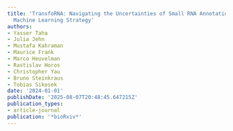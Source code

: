 ```yaml
---
title: 'TransfoRNA: Navigating the Uncertainties of Small RNA Annotation with an Adaptive
  Machine Learning Strategy'
authors:
- Yasser Taha
- Julia Jehn
- Mustafa Kahraman
- Maurice Frank
- Marco Heuvelman
- Rastislav Horos
- Christopher Yau
- Bruno Steinkraus
- Tobias Sikosek
date: '2024-01-01'
publishDate: '2025-08-07T20:48:45.647215Z'
publication_types:
- article-journal
publication: '*bioRxiv*'
---
```

